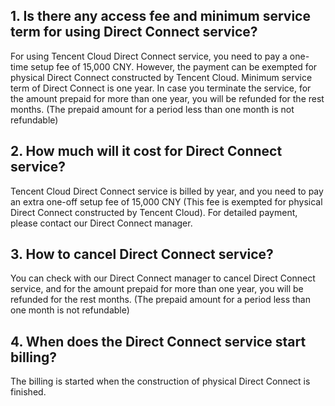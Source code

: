 ## 1. Is there any access fee and minimum service term for using Direct Connect service?
For using Tencent Cloud Direct Connect service, you need to pay a one-time setup fee of 15,000 CNY. However, the payment can be exempted for physical Direct Connect constructed by Tencent Cloud. Minimum service term of Direct Connect is one year. In case you terminate the service, for the amount prepaid for more than one year, you will be refunded for the rest months. (The prepaid amount for a period less than one month is not refundable)
## 2. How much will it cost for Direct Connect service?
Tencent Cloud Direct Connect service is billed by year, and you need to pay an extra one-off setup fee of 15,000 CNY (This fee is exempted for physical Direct Connect constructed by Tencent Cloud). For detailed payment, please contact our Direct Connect manager.
## 3. How to cancel Direct Connect service?
You can check with our Direct Connect manager to cancel Direct Connect service, and  for the amount prepaid for more than one year, you will be refunded for the rest months. (The prepaid amount for a period less than one month is not refundable)
## 4. When does the Direct Connect service start billing?
The billing is started when the construction of physical Direct Connect is finished.
